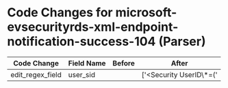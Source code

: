# Code Changes for microsoft-evsecurityrds-xml-endpoint-notification-success-104 (Parser)

| Code Change | Field Name | Before | After |
|-------------|------------|--------|-------|
| edit_regex_field | user_sid |  | ['<Security UserID\\*=(\'|")({user_sid}[^\'<\/"]+)'] |
